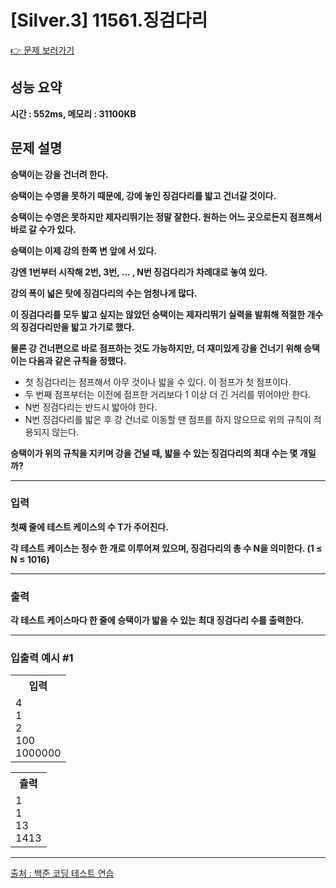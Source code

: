 <h1>[Silver.3] 11561.징검다리</h1>

<a href="https://www.acmicpc.net/problem/11561">👉 문제 보러가기</a>

<h2>성능 요약</h2>
<b>시간 : 552ms, 메모리 : 31100KB</b>

<h2>문제 설명</h2>
<b>승택이는 강을 건너려 한다.

승택이는 수영을 못하기 때문에, 강에 놓인 징검다리를 밟고 건너갈 것이다.

승택이는 수영은 못하지만 제자리뛰기는 정말 잘한다. 원하는 어느 곳으로든지 점프해서 바로 갈 수가 있다.

승택이는 이제 강의 한쪽 변 앞에 서 있다.

강엔 1번부터 시작해 2번, 3번, ... , N번 징검다리가 차례대로 놓여 있다.

강의 폭이 넓은 탓에 징검다리의 수는 엄청나게 많다.

이 징검다리를 모두 밟고 싶지는 않았던 승택이는 제자리뛰기 실력을 발휘해 적절한 개수의 징검다리만을 밟고 가기로 했다.

물론 강 건너편으로 바로 점프하는 것도 가능하지만, 더 재미있게 강을 건너기 위해 승택이는 다음과 같은 규칙을 정했다.</b><br>
<ul>
    <li>첫 징검다리는 점프해서 아무 것이나 밟을 수 있다. 이 점프가 첫 점프이다.</li>
    <li>두 번째 점프부터는 이전에 점프한 거리보다 1 이상 더 긴 거리를 뛰어야만 한다.</li>
    <li>N번 징검다리는 반드시 밟아야 한다.</li>
    <li>N번 징검다리를 밟은 후 강 건너로 이동할 땐 점프를 하지 않으므로 위의 규칙이 적용되지 않는다.</li>
</ul>

<b>승택이가 위의 규칙을 지키며 강을 건널 때, 밟을 수 있는 징검다리의 최대 수는 몇 개일까?</b><br>

<hr>

<h3>입력</h3>
<b>첫째 줄에 테스트 케이스의 수 T가 주어진다.

각 테스트 케이스는 정수 한 개로 이루어져 있으며, 징검다리의 총 수 N을 의미한다. (1 ≤ N ≤ 1016)</b>

<hr>

<h3>출력</h3>
<b>각 테스트 케이스마다 한 줄에 승택이가 밟을 수 있는 최대 징검다리 수를 출력한다.</b>

<hr>

<h3>입출력 예시 #1</h3>
<table>
    <tr>
        <th>입력</th>
    </tr>
    <tr>
        <td>4 <br> 1 <br> 2 <br> 100 <br> 1000000</td>
    </tr>
</table>

<table>
    <tr>
        <th>츌력</th>
    </tr>
    <tr>
        <td>1 <br> 1 <br> 13 <br> 1413</td>
    </tr>
</table>

<hr>

<a href="https://www.acmicpc.net//">출처 : 백준 코딩 테스트 연습 </a>